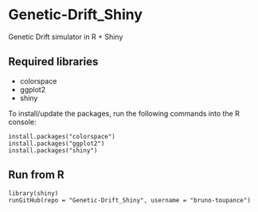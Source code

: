 # Genetic-Drift_Shiny
Genetic Drift simulator in R + Shiny


## Required libraries
- colorspace
- ggplot2
- shiny

To install/update the packages, run the following commands into the R console:
```{r }
install.packages("colorspace")
install.packages("ggplot2")
install.packages("shiny")
```


## Run from R
```{r }
library(shiny)
runGitHub(repo = "Genetic-Drift_Shiny", username = "bruno-toupance")
```
